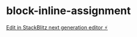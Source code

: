 # block-inline-assignment

[Edit in StackBlitz next generation editor ⚡️](https://stackblitz.com/~/github.com/Sweathadharan/block-inline-assignment)
